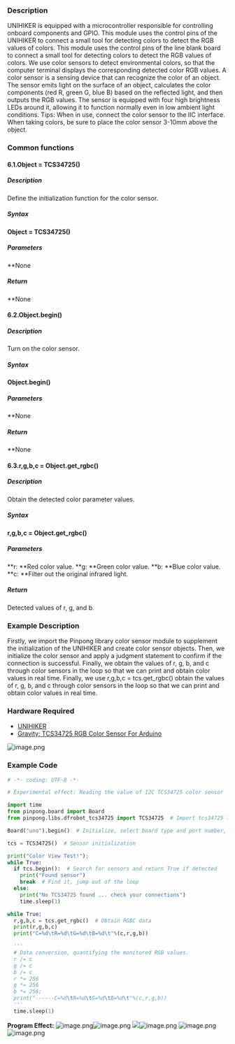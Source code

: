 ### **Description**
UNIHIKER is equipped with a microcontroller responsible for controlling onboard components and GPIO. This module uses the control pins of the UNIHIKER to connect a small tool for detecting colors to detect the RGB values of colors. This module uses the control pins of the line blank board to connect a small tool for detecting colors to detect the RGB values of colors. We use color sensors to detect environmental colors, so that the computer terminal displays the corresponding detected color RGB values.
A color sensor is a sensing device that can recognize the color of an object. The sensor emits light on the surface of an object, calculates the color components (red R, green G, blue B) based on the reflected light, and then outputs the RGB values. The sensor is equipped with four high brightness LEDs around it, allowing it to function normally even in low ambient light conditions.
Tips: When in use, connect the color sensor to the IIC interface. When taking colors, be sure to place the color sensor 3-10mm above the object.
### **Common functions**
#### **6.1.**Object = TCS34725()****
##### **Description**
Define the initialization function for the color sensor.
##### **Syntax**
**Object = TCS34725()**
##### **Parameters**
**None
##### **Return**
**None
#### **6.2.Object.begin()**
##### **Description**
Turn on the color sensor.
##### **Syntax**
**Object.begin()**
##### **Parameters**
**None
##### **Return**
**None
#### **6.3.**r,g,b,c = Object.get_rgbc()****
##### **Description**
Obtain the detected color parameter values.
##### **Syntax**
**r,g,b,c = Object.get_rgbc()**
##### **Parameters**
**r: **Red color value.
**g: **Green color value.
**b: **Blue color value.
**c: **Filter out the original infrared light.
##### **Return**
Detected values of r, g, and b.
### **Example Description**
Firstly, we import the Pinpong library color sensor module to supplement the initialization of the UNIHIKER and create color sensor objects. Then, we initialize the color sensor and apply a judgment statement to confirm if the connection is successful. Finally, we obtain the values of r, g, b, and c through color sensors in the loop so that we can print and obtain color values in real time. Finally, we use r,g,b,c = tcs.get_rgbc() obtain the values of r, g, b, and c through color sensors in the loop so that we can print and obtain color values in real time.
### **Hardware Required**

- [UNIHIKER](https://www.dfrobot.com/product-2691.html)
- [Gravity: TCS34725 RGB Color Sensor For Arduino](https://www.dfrobot.com/product-1546.html)

![image.png](img/6_Color_recognition/1723086164070-47c34a7a-26d0-4363-88dc-e805418f536a.png)

### **Example Code**
```python
# -*- coding: UTF-8 -*-

# Experimental effect: Reading the value of I2C TCS34725 color sensor

import time
from pinpong.board import Board
from pinpong.libs.dfrobot_tcs34725 import TCS34725  # Import tcs34725 library from libs

Board("uno").begin()  # Initialize, select board type and port number, automatically recognize without entering port number

tcs = TCS34725()  # Sensor initialization

print("Color View Test!");
while True:
  if tcs.begin():  # Search for sensors and return True if detected
    print("Found sensor")
    break  # Find it, jump out of the loop
  else:
    print("No TCS34725 found ... check your connections")
    time.sleep(1)

while True:
  r,g,b,c = tcs.get_rgbc()  # Obtain RGBC data
  print(r,g,b,c)
  print("C=%d\tR=%d\tG=%d\tB=%d\t"%(c,r,g,b))

  '''
  # Data conversion, quantifying the monitored RGB values.
  r /= c
  g /= c
  b /= c
  r *= 256
  g *= 256
  b *= 256;
  print("------C=%d\tR=%d\tG=%d\tB=%d\t"%(c,r,g,b))
  '''
  time.sleep(1)
```
**Program Effect:**
![image.png](img/6_Color_recognition/1723089008313-c825006d-a39c-4b31-a4ab-fc3a7039b6b7.png)![image.png](img/6_Color_recognition/1723089035437-245e082a-fe56-4aa4-8716-dbadd5aa7b25.png)
![](img/6_Color_recognition/1723089184692-b25b8aca-e07f-4dac-8dd5-e1456636db67.png)![image.png](img/6_Color_recognition/1723089113536-056b4316-4e61-475e-ae95-14b61c649965.png)
![image.png](img/6_Color_recognition/1723089211071-f35d8d8e-5b92-4dbb-ad97-6f4e43c63ca9.png)![image.png](img/6_Color_recognition/1723089230549-4a5ee5a8-0f3b-4f38-ae10-f79a3c599fbf.png)
